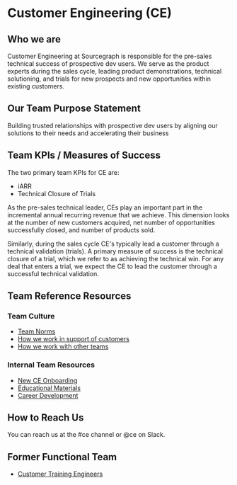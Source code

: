 # Customer Engineering (CE)

## Who we are

Customer Engineering at Sourcegraph is responsible for the pre-sales technical success of prospective dev users. We serve as the product experts during the sales cycle, leading product demonstrations, technical solutioning, and trials for new prospects and new opportunities within existing customers.

## Our Team Purpose Statement

Building trusted relationships with prospective dev users by aligning our solutions to their needs and accelerating their business

## Team KPIs / Measures of Success

The two primary team KPIs for CE are:

- iARR
- Technical Closure of Trials

As the pre-sales technical leader, CEs play an important part in the incremental annual recurring revenue that we achieve. This dimension looks at the number of new customers acquired, net number of opportunities successfully closed, and number of products sold.

Similarly, during the sales cycle CE's typically lead a customer through a technical validation (trials). A primary measure of success is the technical closure of a trial, which we refer to as achieving the technical win. For any deal that enters a trial, we expect the CE to lead the customer through a successful technical validation.

## Team Reference Resources

### Team Culture

- [Team Norms](team-culture/team-norms.md)
- [How we work in support of customers](team-culture/working-with-customers.md)
- [How we work with other teams](team-culture/index.md)

### Internal Team Resources

- [New CE Onboarding](onboarding/index.md)
- [Educational Materials](onboarding/education.md)
- [Career Development](career-growth/index.md)

## How to Reach Us

You can reach us at the #ce channel or @ce on Slack.

## Former Functional Team

- [Customer Training Engineers](cte/index.md)
